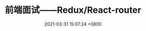 ---
layout: mypost
title:  "前端面试——Redux/React-router"
date:   2021-03-31 15:07:24 +0800
categories: ['前端', '面试', 'React', 'React-router', 'Redux', ]
---